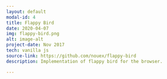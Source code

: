 ```yaml
---
layout: default
modal-id: 4
title: Flappy Bird
date: 2020-04-07
img: flappy-bird.png
alt: image-alt
project-date: Nov 2017
tech: vanilla js
source-link: https://github.com/nouex/flappy-bird
description: Implementation of flappy bird for the browser.

---
```

